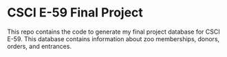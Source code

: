 # CSCI E-59 Final Project

This repo contains the code to generate my final project database for CSCI E-59.  This database contains information about zoo memberships, donors, orders, and entrances.
